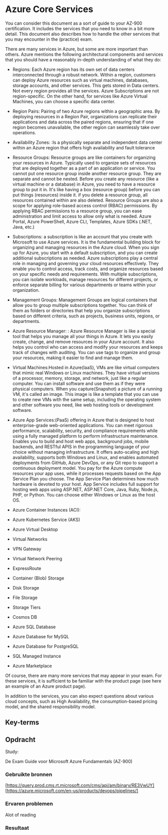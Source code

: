 # Azure Core Services

You can consider this document as a sort of guide to your AZ-900 certification. It includes the services that you need to know in a bit more detail. This document also describes how to handle the other services that you may encounter in the (practice) exam.

There are many services in Azure, but some are more important than others. Azure mentions the following architectural components and services that you should have a reasonably in-depth understanding of what they do:

- Regions: Each Azure region has its own set of data centers interconnected through a robust network. Within a region, customers can deploy Azure resources such as virtual machines, databases, storage accounts, and other services. This gets stored in Data centers. Not every region provides all the services. Azure Subscriptions are not region-specific. On the other hand, for services like Azure Virtual Machines, you can choose a specific data center.

- Region Pairs: Pairing of two Azure regions within a geographic area. By deploying resources in a Region Pair, organizations can replicate their applications and data across the paired regions, ensuring that if one region becomes unavailable, the other region can seamlessly take over operations.

- Availability Zones: :Is a physically separate and independent data center within an Azure region that offers high availability and fault tolerance
 
- Resource Groups:  Resource groups are like containers for organizing your resources in Azure. Typically used to organize sets of resources that are deployed together as a part of an application or service.
You cannot put one resource group inside another resource group. They are separate and cannot be nested.
Before you create any resource (like a virtual machine or a database) in Azure, you need to have a resource group to put it in. It's like having a box (resource group) before you can put things (resources) inside it.  if you delete a resource group, all resources contained within are also deleted. 
Resource Groups are also a scope for applying role-based access control (RBAC) permissions. By applying RBAC permissions to a resource group, you can ease administration and limit access to allow only what is needed. Azure Portal, Azure PowerShell, Azure CLI, Templates, Azure SDKs (.NET, Java, etc.)

- Subscriptions: a subscription is like an account that you create with Microsoft to use Azure services. It is the fundamental building block for organizing and managing resources in the Azure cloud. When you sign up for Azure, you start with a default subscription, and you can create additional subscriptions as needed. 
Azure subscriptions play a central role in managing and governing your cloud resources effectively. They enable you to control access, track costs, and organize resources based on your specific needs and requirements. With multiple subscriptions, you can isolate workloads, manage resources for different projects, or enforce separate billing for various departments or teams within your organization.

- Management Groups: Management Groups are logical containers that allow you to group multiple subscriptions together. You can think of them as folders or directories that help you organize subscriptions based on different criteria, such as projects, business units, regions, or departments.

- Azure Resource Manager: : Azure Resource Manager is like a special tool that helps you manage all your things in Azure.
It lets you easily create, change, and remove resources in your Azure account.
It also helps you control who can access and modify your resources and keeps track of changes with auditing.
You can use tags to organize and group your resources, making it easier to find and manage them.

- Virtual Machines:Hosted in Azure(IaaS), VMs are like virtual computers that mimic real Windows or Linux machines.
They have virtual versions of a processor, memory, storage, and network, just like a regular computer.
You can install software and use them as if they were physical computers.
When you capture(Snapshot) a picture of a running VM, it's called an image.
This image is like a template that you can use to create new VMs with the same setup, including the operating system and other software you need, like web hosting tools or development software.

- Azure App Services:(PaaS) offering in Azure that is designed to host enterprise-grade web-oriented applications. You can meet rigorous performance, scalability, security, and compliance requirements while using a fully managed platform to perform infrastructure maintenance. 
Enables you to build and host web apps, background jobs, mobile backends, and RESTful APIS in the programming language of your choice without managing infrastructure. 
It offers auto-scaling and high availability, supports both Windows and Linux, and enables automated deployments from GitHub, Azure DevOps, or any Git repo to support a continuous deployment model. You pay for the Azure compute resources your app uses, while it processes requests based on the App Service Plan you choose. The App Service Plan determines how much hardware is devoted to your host.
App Service includes full support for hosting web apps using ASP.NET, ASP.NET Core, Java, Ruby, Node.js, PHP, or Python. You can choose either Windows or Linux as the host OS.

- Azure Container Instances (ACI): 

- Azure Kubernetes Service (AKS)
- Azure Virtual Desktop
- Virtual Networks
- VPN Gateway
- Virtual Network Peering
- ExpressRoute
- Container (Blob) Storage
- Disk Storage
- File Storage
- Storage Tiers
- Cosmos DB
- Azure SQL Database
- Azure Database for MySQL
- Azure Database for PostgreSQL
- SQL Managed Instance
- Azure Marketplace

Of course, there are many more services that may appear in your exam. For these services, it is sufficient to be familiar with the product page (see here an example of an Azure product page).

In addition to the services, you can also expect questions about various cloud concepts, such as High Availability, the consumption-based pricing model, and the shared responsibility model.


## Key-terms


## Opdracht

Study:

De Exam Guide voor Microsoft Azure Fundamentals (AZ-900)

### Gebruikte bronnen

[https://query.prod.cms.rt.microsoft.com/cms/api/am/binary/RE3VwUY]
[https://azure.microsoft.com/en-us/products/devops/pipelines/]


### Ervaren problemen

Alot of reading

### Resultaat
